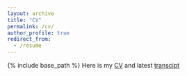 ```yaml
---
layout: archive
title: "CV"
permalink: /cv/
author_profile: true
redirect_from:
  - /resume
---
```


{% include base_path %}
 Here is my [CV](https://drive.google.com/file/d/1sma33E0HuN3rnXuvQ099Dj04Bt4tY956/view) and latest [transcipt](https://drive.google.com/file/d/1SgeHH8TB2y7D5ZrheXkdshIpn_SfsEsh/view?usp=sharing)